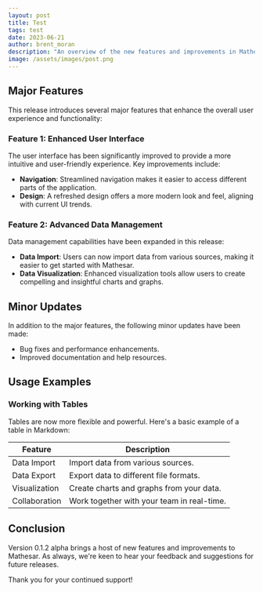 ```yaml
---
layout: post
title: Test
tags: test
date: 2023-06-21
author: brent_moran
description: "An overview of the new features and improvements in Mathesar’s version 0.1.2 alpha release."
image: /assets/images/post.png
---
```


## Major Features

This release introduces several major features that enhance the overall user experience and functionality:

### Feature 1: Enhanced User Interface

The user interface has been significantly improved to provide a more intuitive and user-friendly experience. Key improvements include:

- **Navigation**: Streamlined navigation makes it easier to access different parts of the application.
- **Design**: A refreshed design offers a more modern look and feel, aligning with current UI trends.

### Feature 2: Advanced Data Management

Data management capabilities have been expanded in this release:

- **Data Import**: Users can now import data from various sources, making it easier to get started with Mathesar.
- **Data Visualization**: Enhanced visualization tools allow users to create compelling and insightful charts and graphs.

## Minor Updates

In addition to the major features, the following minor updates have been made:

- Bug fixes and performance enhancements.
- Improved documentation and help resources.

## Usage Examples

### Working with Tables

Tables are now more flexible and powerful. Here's a basic example of a table in Markdown:

| Feature        | Description                                   |
|----------------|-----------------------------------------------|
| Data Import    | Import data from various sources.             |
| Data Export    | Export data to different file formats.        |
| Visualization  | Create charts and graphs from your data.      |
| Collaboration  | Work together with your team in real-time.    |

## Conclusion

Version 0.1.2 alpha brings a host of new features and improvements to Mathesar. As always, we're keen to hear your feedback and suggestions for future releases.

Thank you for your continued support!